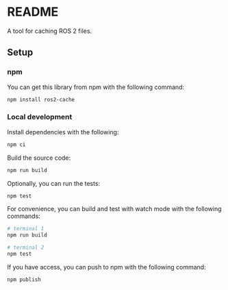 README
======

A tool for caching ROS 2 files.

Setup
-----

### npm

You can get this library from npm with the following command:

```bash
npm install ros2-cache
```

### Local development

Install dependencies with the following:

```bash
npm ci
```

Build the source code:

```bash
npm run build
```

Optionally, you can run the tests:

```bash
npm test
```

For convenience, you can build and test with watch mode with the following commands:

```bash
# terminal 1
npm run build
```

```bash
# terminal 2
npm test
```

If you have access, you can push to npm with the following command:

```bash
npm publish
```